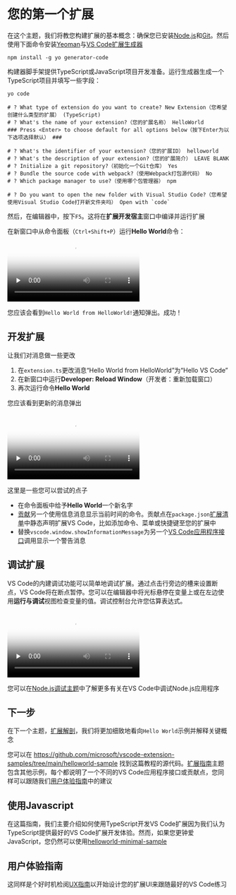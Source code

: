 # 您的第一个扩展
在这个主题，我们将教您构建扩展的基本概念：确保您已安装[Node.js](https://nodejs.org/)和[Git](https://git-scm.com/)。然后使用下面命令安装[Yeoman](https://yeoman.io/)与[VS Code扩展生成器](https://www.npmjs.com/package/generator-code)
```batch
npm install -g yo generator-code
```
构建器脚手架提供TypeScript或JavaScript项目开发准备。运行生成器生成一个TypeScript项目并填写一些字段：
```shell
yo code

# ? What type of extension do you want to create? New Extension（您希望创建什么类型的扩展） (TypeScript)
# ? What's the name of your extension?（您的扩展名称） HelloWorld
### Press <Enter> to choose default for all options below（按下Enter为以下选项选择默认） ###

# ? What's the identifier of your extension?（您的扩展ID） helloworld
# ? What's the description of your extension?（您的扩展简介） LEAVE BLANK
# ? Initialize a git repository?（初始化一个Git仓库） Yes
# ? Bundle the source code with webpack?（使用Webpack打包源代码） No
# ? Which package manager to use?（使用哪个包管理器） npm

# ? Do you want to open the new folder with Visual Studio Code?（您希望使用Visual Studio Code打开新文件夹吗） Open with `code`

```
然后，在编辑器中，按下`F5`。这将在**扩展开发宿主**窗口中编译并运行扩展

在新窗口中从命令面板（`Ctrl+Shift+P`）运行**Hello World**命令：
<video id="video" controls="" preload="none" poster="封面">
      <source src="https://code.visualstudio.com/api/get-started/your-first-extension/launch.mp4" type="video/mp4">
</video>

您应该会看到`Hello World from HelloWorld!`通知弹出。成功！
## 开发扩展
让我们对消息做一些更改

1. 在`extension.ts`更改消息“Hello World from HelloWorld”为“Hello VS Code”
2. 在新窗口中运行**Developer: Reload Window**（开发者：重新加载窗口）
3. 再次运行命令**Hello World**

您应该看到更新的消息弹出

<video id="video" controls="" preload="none" poster="封面">
      <source src="https://code.visualstudio.com/api/get-started/your-first-extension/reload.mp4" type="video/mp4">
</video>

这里是一些您可以尝试的点子
- 在命令面板中给予**Hello World**一个新名字
- [贡献](/9.%20%E6%9F%A5%E9%98%85/2.%20%E8%B4%A1%E7%8C%AE%E7%82%B9.md)另一个使用信息消息显示当前时间的命令。贡献点在`package.json`[扩展清单](/9.%20%E6%9F%A5%E9%98%85/4.%20%E6%89%A9%E5%B1%95%E6%B8%85%E5%8D%95.md)中静态声明扩展VS Code，比如添加命令、菜单或快捷键至您的扩展中
- 替换`vscode.window.showInformationMessage`为另一个[VS Code应用程序接口](/9.%20%E6%9F%A5%E9%98%85/1.%20VS%20Code%E5%BA%94%E7%94%A8%E7%A8%8B%E5%BA%8F%E6%8E%A5%E5%8F%A3.md)调用显示一个警告消息
## 调试扩展
VS Code的内建调试功能可以简单地调试扩展。通过点击行旁边的槽来设置断点，VS Code将在断点暂停。您可以在编辑器中将光标悬停在变量上或在左边使用**运行与调试**视图检查变量的值。调试控制台允许您估算表达式。

<video id="video" controls="" preload="none" poster="封面">
      <source src="https://code.visualstudio.com/api/get-started/your-first-extension/debug.mp4" type="video/mp4">
</video>

您可以在[Node.js调试主题](https://code.visualstudio.com/docs/nodejs/nodejs-debugging)中了解更多有关在VS Code中调试Node.js应用程序
## 下一步
在下一个主题，[扩展解剖](/2.%20%E5%BC%80%E5%A7%8B/2.%20%E6%8B%93%E5%B1%95%E8%A7%A3%E5%89%96.md)，我们将更加细致地看向`Hello World`示例并解释关键概念

您可以在 https://github.com/microsoft/vscode-extension-samples/tree/main/helloworld-sample 找到这篇教程的源代码。[扩展指南](/4.%20%E6%89%A9%E5%B1%95%E6%8C%87%E5%8D%97/1.%20%E6%A6%82%E8%A7%88.md)主题包含其他示例，每个都说明了一个不同的VS Code应用程序接口或贡献点，您同样可以跟随我们[用户体验指南](/5.%20%E7%94%A8%E6%88%B7%E4%BD%93%E9%AA%8C%E6%8C%87%E5%8D%97/1.%20%E6%A6%82%E8%A7%88.md)中的建议
## 使用Javascript
在这篇指南，我们主要介绍如何使用TypeScript开发VS Code扩展因为我们认为TypeScript提供最好的VS Code扩展开发体验。然而，如果您更钟爱JavaScript，您仍然可以使用[helloworld-minimal-sample](https://github.com/microsoft/vscode-extension-samples/tree/main/helloworld-minimal-sample)
## 用户体验指南
这同样是个好时机检阅[UX指南](/5.%20UX%20%E6%8C%87%E5%8D%97/1.%20%E6%A6%82%E8%A7%88.md)以开始设计您的扩展UI来跟随最好的VS Code练习